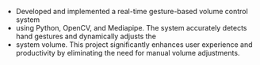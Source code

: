 - Developed and implemented a real-time gesture-based volume control system
- using Python, OpenCV, and Mediapipe. The system accurately detects hand gestures and dynamically adjusts the
- system volume. This project significantly enhances user experience and productivity by eliminating the need for manual volume adjustments.
  
